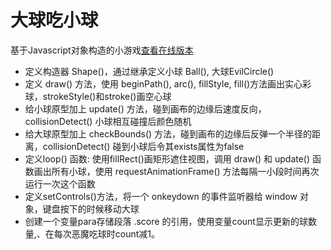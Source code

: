 # 大球吃小球
基于Javascript对象构造的小游戏[查看在线版本](https://kevinandrewdong.github.io/bouncingBalls/)

- 定义构造器 Shape()，通过继承定义小球 Ball(), 大球EvilCircle()
- 定义 draw() 方法，使用 beginPath(), arc(), fillStyle, fill()方法画出实心彩球，strokeStyle()和stroke()画空心球
- 给小球原型加上 update() 方法，碰到画布的边缘后速度反向，collisionDetect() 小球相互碰撞后颜色随机
- 给大球原型加上 checkBounds() 方法，碰到画布的边缘后反弹一个半径的距离，collisionDetect() 碰到小球后令其exists属性为false
- 定义loop() 函数: 使用fillRect()画矩形遮住视图，调用 draw() 和 update() 函数画出所有小球，使用 requestAnimationFrame() 方法每隔一小段时间再次运行一次这个函数
- 定义setControls()方法，将一个 onkeydown 的事件监听器给 window 对象，键盘按下的时候移动大球
- 创建一个变量para存储段落 .score 的引用，使用变量count显示更新的球数量,、在每次恶魔吃球时count减1。

